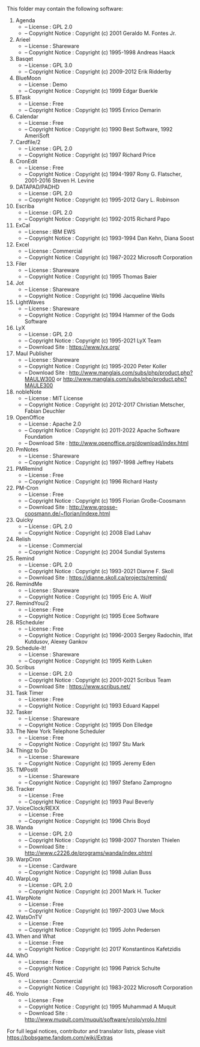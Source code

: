 ﻿This folder may contain the following software:

1. Agenda
   - – License : GPL 2.0
   - – Copyright Notice : Copyright (c) 2001 Geraldo M. Fontes Jr.
2. Arieel
   - – License : Shareware
   - – Copyright Notice : Copyright (c) 1995-1998 Andreas Haack
3. Basqet
   - – License : GPL 3.0
   - – Copyright Notice : Copyright (c) 2009-2012 Erik Ridderby
4. BlueMoon
   - – License : Demo
   - – Copyright Notice : Copyright (c) 1999 Edgar Buerkle
5. BTask
   - – License : Free
   - – Copyright Notice : Copyright (c) 1995 Enrico Demarin
6. Calendar
   - – License : Free
   - – Copyright Notice : Copyright (c) 1990 Best Software, 1992 AmeriSoft
7. Cardfile/2
   - – License : GPL 2.0
   - – Copyright Notice : Copyright (c) 1997 Richard Price
8. CronEdit
   - – License : Free
   - – Copyright Notice : Copyright (c) 1994-1997 Rony G. Flatscher, 2001-2016 Steven H. Levine
9. DATAPAD/PADHD
   - – License : GPL 2.0
   - – Copyright Notice : Copyright (c) 1995-2012 Gary L. Robinson
10. Escriba
    - – License : GPL 2.0
    - – Copyright Notice : Copyright (c) 1992-2015 Richard Papo
11. ExCal
    - – License : IBM EWS
    - – Copyright Notice : Copyright (c) 1993-1994 Dan Kehn, Diana Soost
12. Excel
    - – License : Commercial
    - – Copyright Notice : Copyright (c) 1987-2022 Microsoft Corporation
13. Filer
    - – License : Shareware
    - – Copyright Notice : Copyright (c) 1995 Thomas Baier
14. Jot
    - – License : Shareware
    - – Copyright Notice : Copyright (c) 1996 Jacqueline Wells
15. LightWaves
    - – License : Shareware
    - – Copyright Notice : Copyright (c) 1994 Hammer of the Gods Software
16. LyX
    - – License : GPL 2.0
    - – Copyright Notice : Copyright (c) 1995-2021 LyX Team
    - – Download Site : https://www.lyx.org/
17. Maul Publisher
    - – License : Shareware
    - – Copyright Notice : Copyright (c) 1995-2020 Peter Koller
    - – Download Site : http://www.manglais.com/subs/php/product.php?MAULW300 or http://www.manglais.com/subs/php/product.php?MAULE300
18. nobleNote
    - – License : MIT License
    - – Copyright Notice : Copyright (c) 2012-2017 Christian Metscher, Fabian Deuchler
19. OpenOffice
    - – License : Apache 2.0
    - – Copyright Notice : Copyright (c) 2011-2022 Apache Software Foundation
    - – Download Site : http://www.openoffice.org/download/index.html
20. PmNotes
    - – License : Shareware
    - – Copyright Notice : Copyright (c) 1997-1998 Jeffrey Habets
21. PMRemind
    - – License : Free
    - – Copyright Notice : Copyright (c) 1996 Richard Hasty
22. PM-Cron
    - – License : Free
    - – Copyright Notice : Copyright (c) 1995 Florian Große-Coosmann
    - – Download Site : http://www.grosse-coosmann.de/~florian/indexe.html
23. Quicky
    - – License : GPL 2.0
    - – Copyright Notice : Copyright (c) 2008 Elad Lahav
24. Relish
    - – License : Commercial
    - – Copyright Notice : Copyright (c) 2004 Sundial Systems
25. Remind
    - – License : GPL 2.0
    - – Copyright Notice : Copyright (c) 1993-2021 Dianne F. Skoll
    - – Download Site : https://dianne.skoll.ca/projects/remind/
26. RemindMe
    - – License : Shareware
    - – Copyright Notice : Copyright (c) 1995 Eric A. Wolf
27. RemindYou/2
    - – License : Free
    - – Copyright Notice : Copyright (c) 1995 Ecee Software
28. RScheduler
    - – License : Free
    - – Copyright Notice : Copyright (c) 1996-2003 Sergey Radochin, Ilfat Kutdusov, Alexey Gankov
29. Schedule-It!
    - – License : Shareware
    - – Copyright Notice : Copyright (c) 1995 Keith Luken
30. Scribus
    - – License : GPL 2.0
    - – Copyright Notice : Copyright (c) 2001-2021 Scribus Team
    - – Download Site : https://www.scribus.net/
31. Task Timer
    - – License : Free
    - – Copyright Notice : Copyright (c) 1993 Eduard Kappel
32. Tasker
    - – License : Shareware
    - – Copyright Notice : Copyright (c) 1995 Don Elledge
33. The New York Telephone Scheduler
    - – License : Free
    - – Copyright Notice : Copyright (c) 1997 Stu Mark
34. Thingz to Do
    - – License : Shareware
    - – Copyright Notice : Copyright (c) 1995 Jeremy Eden
35. TMPostit
    - – License : Shareware
    - – Copyright Notice : Copyright (c) 1997 Stefano Zamprogno
36. Tracker
    - – License : Free
    - – Copyright Notice : Copyright (c) 1993 Paul Beverly
37. VoiceClock/REXX
    - – License : Free
    - – Copyright Notice : Copyright (c) 1996 Chris Boyd
38. Wanda
    - – License : GPL 2.0
    - – Copyright Notice : Copyright (c) 1998-2007 Thorsten Thielen
    - – Download Site : http://www.c2226.de/programs/wanda/index.phtml
39. WarpCron
    - – License : Cardware
    - – Copyright Notice : Copyright (c) 1998 Julian Buss
40. WarpLog
    - – License : GPL 2.0
    - – Copyright Notice : Copyright (c) 2001 Mark H. Tucker
41. WarpNote
    - – License : Free
    - – Copyright Notice : Copyright (c) 1997-2003 Uwe Mock
42. WatsOnTV
    - – License : Free
    - – Copyright Notice : Copyright (c) 1995 John Pedersen
43. When and What
    - – License : Free
    - – Copyright Notice : Copyright (c) 2017 Konstantinos Kafetzidis
44. WhO
    - – License : Free
    - – Copyright Notice : Copyright (c) 1996 Patrick Schulte
45. Word
    - – License : Commercial
    - – Copyright Notice : Copyright (c) 1983-2022 Microsoft Corporation
46. Yrolo
    - – License : Free
    - – Copyright Notice : Copyright (c) 1995 Muhammad A Muquit
    - – Download Site : http://www.muquit.com/muquit/software/yrolo/yrolo.html

For full legal notices, contributor and translator lists, please visit https://bobsgame.fandom.com/wiki/Extras
